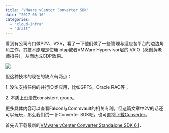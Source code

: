 ```yaml
---
title: "VMWare vCenter Converter SDK"
date: "2017-06-16"
categories: 
  - "cloud-infra"
  - "draft"
---
```


看到有公司专门做P2V、V2V，看了一下他们做了一些管理与适应各平台的边边角角工作，其技术原理是使用iotap或者VMWare Hypervisor层的 VAIO（感谢黄老师指导），从而达成CDP效果。

[![](/blog/post/images/微信图片_20170616172058.jpg)](https://blog.lofyer.org/wp-content/uploads/微信图片_20170616172058.jpg)

但这种技术的现在的缺点有两点：

1\. 没法支持任何的并行IO类应用，比如GPFS，Oracle RAC等；

2\. 本质上没法做consistent group。

更多具体内容可以查看Falcon与Commvault的相关专利，但这篇文章中2V的话还可以玩玩，那么我们试一下Converter SDK吧，也可直接[下载Converter](https://my.vmware.com/en/group/vmware/evalcenter?p=converter)。

首先去下载最新的[VMware vCenter Converter Standalone SDK 6.1](https://my.vmware.com/group/vmware/get-download?downloadGroup=CONV61_SDK)，
